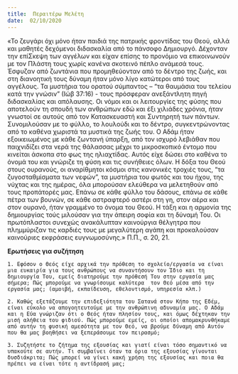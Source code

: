 ```yaml
---
title:  Περαιτέρω Μελέτη
date:  02/10/2020
---
```


«Το ζευγάρι όχι μόνο ήταν παιδιά της πατρικής φροντίδας του Θεού, αλλά και μαθητές δεχόμενοι διδασκαλία από το πάνσοφο Δημιουργό. Δέχονταν την επίΣκεψη των αγγέλων και είχαν επίσης το προνόμιο να επικοινωνούν με τον Πλάστη τους χωρίς κανένα σκοτεινό πέπλο ανάμεσά τους. Έσφυζαν από ζωντάνια που προμηθεύονταν από το δέντρο της ζωής, και στη διανοητική τους δύναμη ήταν μόνο λίγο κατώτεροι από τους αγγέλους. Τα μυστήρια του ορατού σύμπαντος – “τα θαυμάσια του τελείου κατά την γνώσιν” (Ιώβ 37:16) - τους πρόσφεραν ανεξάντλητη πηγή διδασκαλίας και απόλαυσης. Οι νόμοι και οι λειτουργίες της φύσης που αποτελούν τη σπουδή των ανθρώπων εδώ και έξι χιλιάδες χρόνια, ήταν γνωστοί σε αυτούς από τον Κατασκευαστή και Συντηρητή των πάντων. Συνομιλούσαν με το φύλλο, το λουλούδι και το δέντρο, συγκεντρώνοντας από το καθένα χωριστά τα μυστικά της ζωής του. Ο Αδάμ ήταν εξοικειωμένος με κάθε ζωντανή ύπαρξη, από τον ισχυρό λεβιάθαν που παιχνιδίζει στα νερά της θάλασσας μέχρι το μικροσκοπικό έντομο που κινείται άσκοπα στο φως της ηλιαχτίδας.  Αυτός είχε δώσει στο καθένα το όνομά του και γνώριζε τη φύση και τις συνήθειες όλων. Η δόξα του Θεού στους ουρανούς, οι αναρίθμητοι κόσμοι στις κανονικές τροχιές τους, “τα ζυγοσταθμίσματα των νεφών”, τα μυστήρια του φωτός και του ήχου, της νύχτας και της ημέρας, όλα μπορούσαν ελεύθερα να μελετηθούν από τους προπάτορές μας. Επάνω σε κάθε φύλλο του δάσους, επάνω σε κάθε πέτρα των  βουνών, σε κάθε αστραφτερό αστέρι  στη γη, στον αέρα και στον ουρανό, ήταν γραμμένο το όνομα του Θεού. Η τάξη και η αρμονία της δημιουργίας τούς μιλούσαν για την άπειρη σοφία και τη δύναμή Του. Οι πρωτόπλαστοι συνεχώς ανακάλυπταν καινούργια θέλγητρα που πλημμύριζαν τις καρδιές τους με μεγαλύτερη αγάπη και προκαλούσαν καινούριες εκφράσεις ευγνωμοσύνης.» Π.Π., σ. 20, 21.

**Ερωτήσεις για συζήτηση**

`1. Εφόσον ο Θεός είχε αρχικά την πρόθεση το σχολείο/εργασία να είναι μια ευκαιρία για τους ανθρώπους να συναντήσουν τον Ίδιο και τη δημιουργία Του, εμείς διατηρούμε την πρόθεσή Του στην εργασία μας σήμερα; Πώς μπορούμε να γνωρίσουμε καλύτερα  τον Θεό μέσα από την εργασία μας; (αμοιβή, εκπαίδευση, εθελοντισμό, υπηρεσία κλπ.)`

`2. Καθώς εξετάζουμε την επιδεξιότητα του Σατανά στον Κήπο της Εδέμ, είναι εύκολο να απογοητευτούμε με την ανθρώπινη αδυναμία μας. Ο Αδάμ και η Εύα γνώριζαν ότι ο Θεός ήταν πλησίον τους, και όμως δέχτηκαν την μισή αλήθεια του φιδιού. Πώς μπορούμε εμείς, οι οποίοι απομακρυνθήκαμε από αυτήν τη φυσική αμεσότητα με τον Θεό, να βρούμε δύναμη από Αυτόν που θα μας βοηθήσει να ξεπεράσουμε τον πειρασμό;`

`3. Συζητήστε το ζήτημα της εξουσίας και γιατί είναι τόσο σημαντικό να υπακούτε σε αυτήν. Τι συμβαίνει όταν τα όρια της εξουσίας γίνονται δυσδιάκριτα; Πώς μπορεί να γίνει κακή χρήση της εξουσίας και ποια θα πρέπει να είναι τότε η αντίδρασή μας;`
